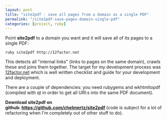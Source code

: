 ```yaml
---
layout: post
title: "site2pdf - save all pages from a domain as a single PDF"
permalink: "/site2pdf-save-pages-domain-single-pdf"
categories: [project, ruby]
---
```


Point <strong>site2pdf</strong> to a domain you want and it will save all of its pages to a single PDF:

<pre><code lang=""bash"">ruby site2pdf http://12factor.net</code></pre>

This detects all "internal links" (links to pages on the same domain), crawls these and joins them together. The target for my development process was <a href="http://12factor.net">12factor.net</a> which is well written checklist and guide for your development and deployment.

There are a couple of dependencies: you need rubygems and wkhtmltopdf (compiled with qt in order to get all URI:s into the same PDF document).

<strong>Download site2pdf on github: <a title="site2pdf - save all pages from a domain as a single PDF" href="https://github.com/chelmertz/site2pdf">https://github.com/chelmertz/site2pdf</a> </strong>(code is subject for a lot of refactoring when I'm completely out of other stuff to do).
